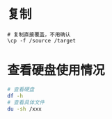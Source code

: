 # 复制

```shell
# 复制直接覆盖，不用确认
\cp -f /source /target
```

# 查看硬盘使用情况

```bash
# 查看硬盘
df -h
# 查看具体文件
du -sh /xxx
```

